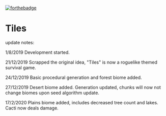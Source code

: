 [![forthebadge](https://forthebadge.com/images/badges/made-with-python.svg)](https://forthebadge.com)

# Tiles
update notes:

1/8/2019 Development started.

21/12/2019 Scrapped the original idea, "Tiles" is now a roguelike themed survival game.

24/12/2019 Basic procedural generation and forest biome added.

27/12/2019 Desert biome added. Generation updated, chunks will now not change biomes upon seed algorithm update.

17/2/2020 Plains biome added, includes decreased tree count and lakes. Cacti now deals damage.
